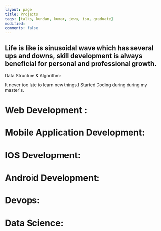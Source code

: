 ```yaml
---
layout: page
title: Projects
tags: [talks, kundan, kumar, iowa, isu, graduate]
modified:
comments: false
---
```

Life is like is sinusoidal wave which has several ups and downs, skill development is always beneficial for personal and professional growth.
----

Data Structure & Algorithm:

It never too late to learn new things.I Started Coding during during my master's.


# Web Development :


# Mobile Application Development:

# IOS Development:

# Android Development:


# Devops:


# Data Science:
